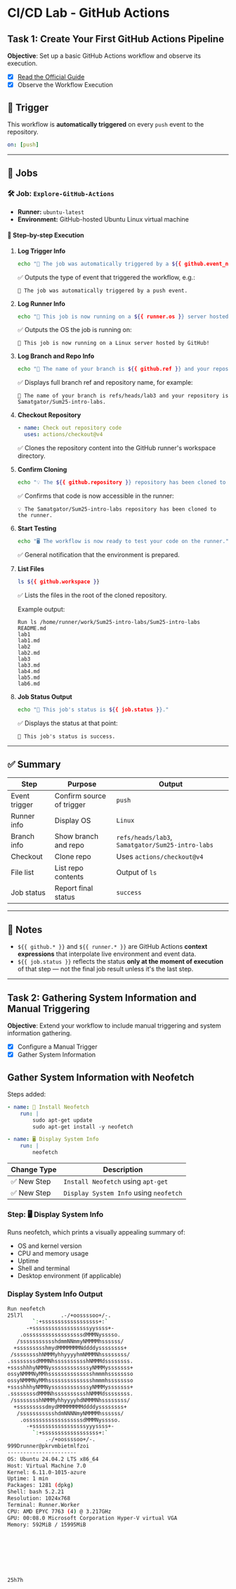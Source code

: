 # CI/CD Lab - GitHub Actions

## Task 1: Create Your First GitHub Actions Pipeline

**Objective**: Set up a basic GitHub Actions workflow and observe its execution.

- [x] [Read the Official Guide](https://docs.github.com/en/actions/quickstart)
- [x] Observe the Workflow Execution

## 🔄 Trigger

This workflow is **automatically triggered** on every `push` event to the repository.

```yaml
on: [push]
```

---

## 🧱 Jobs

### 🛠️ Job: `Explore-GitHub-Actions`

- **Runner:** `ubuntu-latest`
- **Environment:** GitHub-hosted Ubuntu Linux virtual machine

#### 🔡 Step-by-step Execution

1. **Log Trigger Info**

   ```bash
   echo "🎉 The job was automatically triggered by a ${{ github.event_name }} event."
   ```

   ✅ Outputs the type of event that triggered the workflow, e.g.:

   ```text
   🎉 The job was automatically triggered by a push event.
   ```

2. **Log Runner Info**

   ```bash
   echo "🐧 This job is now running on a ${{ runner.os }} server hosted by GitHub!"
   ```

   ✅ Outputs the OS the job is running on:

   ```text
   🐧 This job is now running on a Linux server hosted by GitHub!
   ```

3. **Log Branch and Repo Info**

   ```bash
   echo "🔎 The name of your branch is ${{ github.ref }} and your repository is ${{ github.repository }}."
   ```

   ✅ Displays full branch ref and repository name, for example:

   ```text
   🔎 The name of your branch is refs/heads/lab3 and your repository is Samatgator/Sum25-intro-labs.
   ```

4. **Checkout Repository**

   ```yaml
   - name: Check out repository code
     uses: actions/checkout@v4
   ```

   ✅ Clones the repository content into the GitHub runner's workspace directory.

5. **Confirm Cloning**

   ```bash
   echo "💡 The ${{ github.repository }} repository has been cloned to the runner."
   ```

   ✅ Confirms that code is now accessible in the runner:

   ```text
   💡 The Samatgator/Sum25-intro-labs repository has been cloned to the runner.
   ```

6. **Start Testing**

   ```bash
   echo "🖥️ The workflow is now ready to test your code on the runner."
   ```

   ✅ General notification that the environment is prepared.

7. **List Files**

   ```bash
   ls ${{ github.workspace }}
   ```

   ✅ Lists the files in the root of the cloned repository.

   Example output:

   ```text
   Run ls /home/runner/work/Sum25-intro-labs/Sum25-intro-labs
   README.md
   lab1
   lab1.md
   lab2
   lab2.md
   lab3
   lab3.md
   lab4.md
   lab5.md
   lab6.md
   ```

8. **Job Status Output**

   ```bash
   echo "🍏 This job's status is ${{ job.status }}."
   ```

   ✅ Displays the status at that point:

   ```text
   🍏 This job's status is success.
   ```

---

## ✅ Summary

| Step          | Purpose                   | Output                                  |
| ------------- | ------------------------- | --------------------------------------- |
| Event trigger | Confirm source of trigger | `push`                                  |
| Runner info   | Display OS                | `Linux`                                 |
| Branch info   | Show branch and repo      | `refs/heads/lab3`, `Samatgator/Sum25-intro-labs` |
| Checkout      | Clone repo                | Uses `actions/checkout@v4`              |
| File list     | List repo contents        | Output of `ls`                          |
| Job status    | Report final status       | `success`                               |

---

## 📎 Notes

- `${{ github.* }}` and `${{ runner.* }}` are GitHub Actions **context expressions** that interpolate live environment and event data.
- `${{ job.status }}` reflects the status **only at the moment of execution** of that step — not the final job result unless it's the last step.

---

## Task 2: Gathering System Information and Manual Triggering

**Objective**: Extend your workflow to include manual triggering and system information gathering.

- [x] Configure a Manual Trigger
- [x] Gather System Information

## Gather System Information with Neofetch

Steps added:

```yaml
- name: 🧠 Install Neofetch
    run: |
        sudo apt-get update
        sudo apt-get install -y neofetch

- name: 🖥️ Display System Info
    run: |
        neofetch
```

| Change Type | Description                            |
| ----------- | -------------------------------------- |
| ✅ New Step  | `Install Neofetch` using `apt-get`     |
| ✅ New Step  | `Display System Info` using `neofetch` |

### Step: 🖥️ Display System Info

Runs neofetch, which prints a visually appealing summary of:

- OS and kernel version
- CPU and memory usage
- Uptime
- Shell and terminal
- Desktop environment (if applicable)

### **Display System Info** Output

```bash
Run neofetch
25l7l            .-/+oossssoo+/-.
        `:+ssssssssssssssssss+:`
      -+ssssssssssssssssssyyssss+-
    .ossssssssssssssssssdMMMNysssso.
   /ssssssssssshdmmNNmmyNMMMMhssssss/
  +ssssssssshmydMMMMMMMNddddyssssssss+
 /sssssssshNMMMyhhyyyyhmNMMMNhssssssss/
.ssssssssdMMMNhsssssssssshNMMMdssssssss.
+sssshhhyNMMNyssssssssssssyNMMMysssssss+
ossyNMMMNyMMhsssssssssssssshmmmhssssssso
ossyNMMMNyMMhsssssssssssssshmmmhssssssso
+sssshhhyNMMNyssssssssssssyNMMMysssssss+
.ssssssssdMMMNhsssssssssshNMMMdssssssss.
 /sssssssshNMMMyhhyyyyhdNMMMNhssssssss/
  +sssssssssdmydMMMMMMMMddddyssssssss+
   /ssssssssssshdmNNNNmyNMMMMhssssss/
    .ossssssssssssssssssdMMMNysssso.
      -+sssssssssssssssssyyyssss+-
        `:+ssssssssssssssssss+:`
            .-/+oossssoo+/-.
999Drunner@pkrvmbietmlfzoi 
---------------------- 
OS: Ubuntu 24.04.2 LTS x86_64 
Host: Virtual Machine 7.0 
Kernel: 6.11.0-1015-azure 
Uptime: 1 min 
Packages: 1281 (dpkg) 
Shell: bash 5.2.21 
Resolution: 1024x768 
Terminal: Runner.Worker 
CPU: AMD EPYC 7763 (4) @ 3.217GHz 
GPU: 00:08.0 Microsoft Corporation Hyper-V virtual VGA 
Memory: 592MiB / 15995MiB 








25h7h
```
